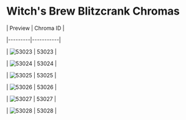 # Witch's Brew Blitzcrank Chromas


| Preview | Chroma ID |

|---------|-----------|

| ![53023](https://raw.communitydragon.org/latest/plugins/rcp-be-lol-game-data/global/default/v1/champion-chroma-images/53/53023.png) | 53023 |

| ![53024](https://raw.communitydragon.org/latest/plugins/rcp-be-lol-game-data/global/default/v1/champion-chroma-images/53/53024.png) | 53024 |

| ![53025](https://raw.communitydragon.org/latest/plugins/rcp-be-lol-game-data/global/default/v1/champion-chroma-images/53/53025.png) | 53025 |

| ![53026](https://raw.communitydragon.org/latest/plugins/rcp-be-lol-game-data/global/default/v1/champion-chroma-images/53/53026.png) | 53026 |

| ![53027](https://raw.communitydragon.org/latest/plugins/rcp-be-lol-game-data/global/default/v1/champion-chroma-images/53/53027.png) | 53027 |

| ![53028](https://raw.communitydragon.org/latest/plugins/rcp-be-lol-game-data/global/default/v1/champion-chroma-images/53/53028.png) | 53028 |